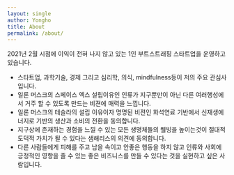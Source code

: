 ```yaml
---
layout: single
author: Yongho
title: About
permalink: /about/
---
```


2021년 2월 시점에 이익이 전혀 나지 않고 있는 1인 부트스트래핑 스타트업을 운영하고 있습니다.
- 스타트업, 과학기술, 경제 그리고 심리학, 의식, mindfulness등이 저의 주요 관심사 입니다. 
- 일론 머스크의 스페이스 엑스 설립이유인 인류가 지구뿐만이 아닌 다른 여러행성에서 거주 할 수 있도록 만드는 비젼에 매력을 느낍니다.
- 일론 머스크의 테슬라의 설립 이유이자 명명된 비젼인 화석연료 기반에서 신재생에너지로 기반의 생산과 소비의 전환을 동의합니다.
- 지구상에 존재하는 경험을 느낄 수 있는 모든 생명체들의 웰빙을 높이는것이 절대적 도덕적 가치가 될 수 있다는 샘해리스의 의견에 동의합니다.
- 다른 사람들에게 피해를 주고 남을 속이고 안좋은 행동을 하지 않고 인류와 사회에 긍정적인 영향을 줄 수 있는 좋은 비즈니스를 만들 수 있다는 것을 실현하고 싶은 사람입니다.

